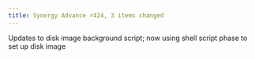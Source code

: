 ```yaml
---
title: Synergy Advance r424, 3 items changed
---
```


Updates to disk image background script; now using shell script phase to set up disk image
